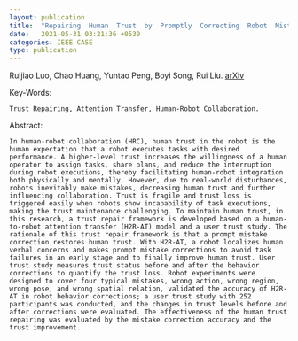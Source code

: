 ```yaml
---
layout: publication
title:  "Repairing  Human  Trust  by  Promptly  Correcting  Robot  Mistakes  with An  Attention  Transfer  Model"
date:   2021-05-31 03:21:36 +0530
categories: IEEE CASE
type: publication
---
```

Ruijiao Luo, Chao Huang, Yuntao Peng, Boyi Song, Rui Liu. [arXiv][arXiv]

Key-Words:

    Trust Repairing, Attention Transfer, Human-Robot Collaboration.

Abstract:

    In human-robot collaboration (HRC), human trust in the robot is the human expectation that a robot executes tasks with desired performance. A higher-level trust increases the willingness of a human operator to assign tasks, share plans, and reduce the interruption during robot executions, thereby facilitating human-robot integration both physically and mentally. However, due to real-world disturbances, robots inevitably make mistakes, decreasing human trust and further influencing collaboration. Trust is fragile and trust loss is triggered easily when robots show incapability of task executions, making the trust maintenance challenging. To maintain human trust, in this research, a trust repair framework is developed based on a human-to-robot attention transfer (H2R-AT) model and a user trust study. The rationale of this trust repair framework is that a prompt mistake correction restores human trust. With H2R-AT, a robot localizes human verbal concerns and makes prompt mistake corrections to avoid task failures in an early stage and to finally improve human trust. User trust study measures trust status before and after the behavior corrections to quantify the trust loss. Robot experiments were designed to cover four typical mistakes, wrong action, wrong region, wrong pose, and wrong spatial relation, validated the accuracy of H2R-AT in robot behavior corrections; a user trust study with 252 participants was conducted, and the changes in trust levels before and after corrections were evaluated. The effectiveness of the human trust repairing was evaluated by the mistake correction accuracy and the trust improvement.

[arXiv]: https://arxiv.org/abs/2103.08025
